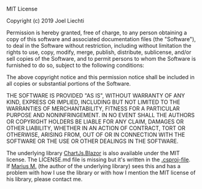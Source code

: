 MIT License

Copyright (c) 2019 Joel Liechti

Permission is hereby granted, free of charge, to any person obtaining a copy
of this software and associated documentation files (the "Software"), to deal
in the Software without restriction, including without limitation the rights
to use, copy, modify, merge, publish, distribute, sublicense, and/or sell
copies of the Software, and to permit persons to whom the Software is
furnished to do so, subject to the following conditions:

The above copyright notice and this permission notice shall be included in all
copies or substantial portions of the Software.

THE SOFTWARE IS PROVIDED "AS IS", WITHOUT WARRANTY OF ANY KIND, EXPRESS OR
IMPLIED, INCLUDING BUT NOT LIMITED TO THE WARRANTIES OF MERCHANTABILITY,
FITNESS FOR A PARTICULAR PURPOSE AND NONINFRINGEMENT. IN NO EVENT SHALL THE
AUTHORS OR COPYRIGHT HOLDERS BE LIABLE FOR ANY CLAIM, DAMAGES OR OTHER
LIABILITY, WHETHER IN AN ACTION OF CONTRACT, TORT OR OTHERWISE, ARISING FROM,
OUT OF OR IN CONNECTION WITH THE SOFTWARE OR THE USE OR OTHER DEALINGS IN THE
SOFTWARE.


The underlying library [ChartJs.Blazor](https://github.com/mariusmuntean/ChartJs.Blazor) 
is also available under the MIT license. The LICENSE.md file is missing but it's written in the 
[.csproj-file](https://github.com/mariusmuntean/ChartJs.Blazor/blob/master/src/ChartJs.Blazor/ChartJs.Blazor.csproj).  
If [Marius M.](https://github.com/mariusmuntean) (the author of the underlying library) sees this and has a problem 
with how I use the library or with how I mention the MIT license of his library, please contact me.
